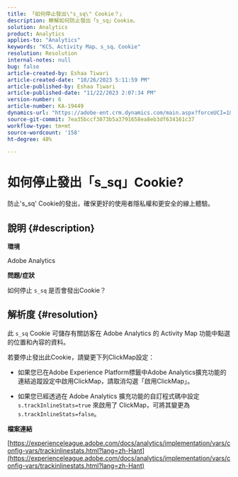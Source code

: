```yaml
---
title: 「如何停止發出\"s_sq\" Cookie？」
description: 瞭解如何防止發出「s_sq」Cookie。
solution: Analytics
product: Analytics
applies-to: "Analytics"
keywords: "KCS、Activity Map、s_sq、Cookie"
resolution: Resolution
internal-notes: null
bug: false
article-created-by: Eshaa Tiwari
article-created-date: "10/26/2023 5:11:59 PM"
article-published-by: Eshaa Tiwari
article-published-date: "11/22/2023 2:07:34 PM"
version-number: 6
article-number: KA-19449
dynamics-url: "https://adobe-ent.crm.dynamics.com/main.aspx?forceUCI=1&pagetype=entityrecord&etn=knowledgearticle&id=3b2861c3-2274-ee11-9ae7-6045bd0063aa"
source-git-commit: 7ea35bccf3073b5a3791658ea8eb3df634161c37
workflow-type: tm+mt
source-wordcount: '158'
ht-degree: 48%

---
```


# 如何停止發出「s_sq」Cookie?


防止&#39;s_sq&#39; Cookie的發出，確保更好的使用者隱私權和更安全的線上體驗。

## 說明 {#description}


<b>環境</b>

Adobe Analytics

<b>問題/症狀</b>

如何停止 `s_sq` 是否會發出Cookie？


## 解析度 {#resolution}


此 `s_sq` Cookie 可儲存有關訪客在 Adob&#x200B;&#x200B;e Analytics 的 Activity Map 功能中點選的位置和內容的資料。

若要停止發出此Cookie，請變更下列ClickMap設定：

- 如果您已在Adobe Experience Platform標籤中Adobe Analytics擴充功能的連結追蹤設定中啟用ClickMap，請取消勾選「啟用ClickMap」。

- 如果您已經透過在 Adobe Analytics 擴充功能的自訂程式碼中設定 `s.trackInlineStats=true` 來啟用了 ClickMap，可將其變更為 `s.trackInlineStats=false`。

<b>檔案連結</b>

[https://experienceleague.adobe.com/docs/analytics/implementation/vars/config-vars/trackinlinestats.html?lang=zh-Hant](https://experienceleague.adobe.com/docs/analytics/implementation/vars/config-vars/trackinlinestats.html?lang=zh-Hant)

